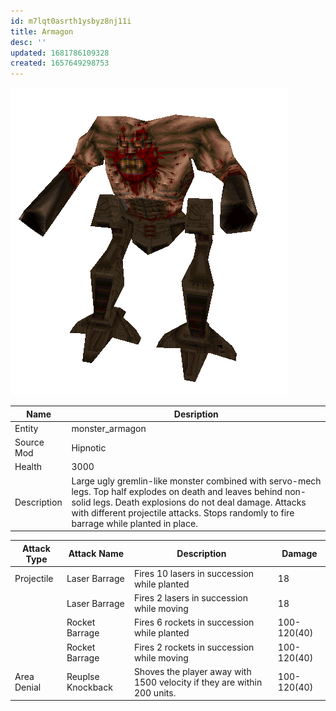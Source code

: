 ```yaml
---
id: m7lqt0asrth1ysbyz8nj11i
title: Armagon
desc: ''
updated: 1681786109328
created: 1657649298753
---
```

![Monster Picture](assets/img/armagon.png)

|Name  |Desription|
|------|-------------|
|Entity|monster_armagon|
|Source Mod|Hipnotic|
|Health|3000|
|Description|Large ugly gremlin-like monster combined with servo-mech legs.  Top half explodes on death and leaves behind non-solid legs.  Death explosions do not deal damage.  Attacks with different projectile attacks.  Stops randomly to fire barrage while planted in place.|

|Attack Type|Attack Name|Description|Damage|
|-----------|-----------|-----------|------|
|Projectile |Laser Barrage|Fires 10 lasers in succession while planted|18|
||Laser Barrage|Fires 2 lasers in succession while moving|18|
||Rocket Barrage|Fires 6 rockets in succession while planted|100-120(40)|
||Rocket Barrage|Fires 2 rockets in succession while moving|100-120(40)|
|Area Denial|Reuplse Knockback|Shoves the player away with 1500 velocity if they are within 200 units.|100-120(40)|